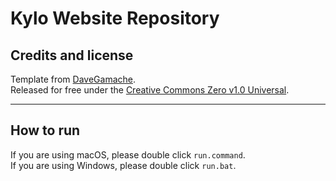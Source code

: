 # Kylo Website Repository
## Credits and license
Template from [DaveGamache](https://github.com/dhg/davegamache/tree/master/parallax). \
Released for free under the [Creative Commons Zero v1.0 Universal](https://github.com/sourTaste000/kylo/blob/master/LICENSE.txt).
___
## How to run
If you are using macOS, please double click `run.command`. \
If you are using Windows, please double click `run.bat`.
